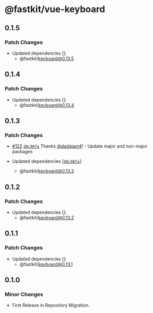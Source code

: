 # @fastkit/vue-keyboard

## 0.1.5

### Patch Changes

- Updated dependencies []:
  - @fastkit/keyboard@0.13.5

## 0.1.4

### Patch Changes

- Updated dependencies []:
  - @fastkit/keyboard@0.13.4

## 0.1.3

### Patch Changes

- [#122](https://github.com/dadajam4/fastkit/pull/122) [`d0c96fa`](https://github.com/dadajam4/fastkit/commit/d0c96faf96b6c91bcb8bc0b1ca9d22fc8ede303e) Thanks [@dadajam4](https://github.com/dadajam4)! - Update major and non-major packages

- Updated dependencies [[`d0c96fa`](https://github.com/dadajam4/fastkit/commit/d0c96faf96b6c91bcb8bc0b1ca9d22fc8ede303e)]:
  - @fastkit/keyboard@0.13.3

## 0.1.2

### Patch Changes

- Updated dependencies []:
  - @fastkit/keyboard@0.13.2

## 0.1.1

### Patch Changes

- Updated dependencies []:
  - @fastkit/keyboard@0.13.1

## 0.1.0

### Minor Changes

- First Release in Repository Migration.
